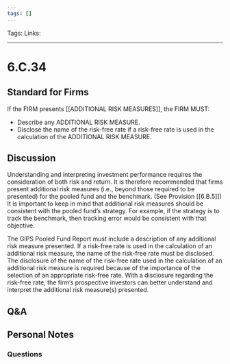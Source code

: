 ```yaml
---
tags: []
---
```

Tags:
Links: 
___
# 6.C.34
## Standard for Firms
If the FIRM presents [[ADDITIONAL RISK MEASURES]], the FIRM MUST:
- Describe any ADDITIONAL RISK MEASURE.
- Disclose the name of the risk-free rate if a risk-free rate is used in the calculation of the ADDITIONAL RISK MEASURE.
## Discussion
Understanding and interpreting investment performance requires the consideration of both risk and return. It is therefore recommended that firms present additional risk measures (i.e., beyond those required to be presented) for the pooled fund and the benchmark. (See Provision [[6.B.5]]) It is important to keep in mind that additional risk measures should be consistent with the pooled fund’s strategy. For example, if the strategy is to track the benchmark, then tracking error would be consistent with that objective.

The GIPS Pooled Fund Report must include a description of any additional risk measure presented. If a risk-free rate is used in the calculation of an additional risk measure, the name of the risk-free rate must be disclosed. The disclosure of the name of the risk-free rate used in the calculation of an additional risk measure is required because of the importance of the selection of an appropriate risk-free rate. With a disclosure regarding the risk-free rate, the firm’s prospective investors can better understand and interpret the additional risk measure(s) presented.
## Q&A

## Personal Notes

### Questions